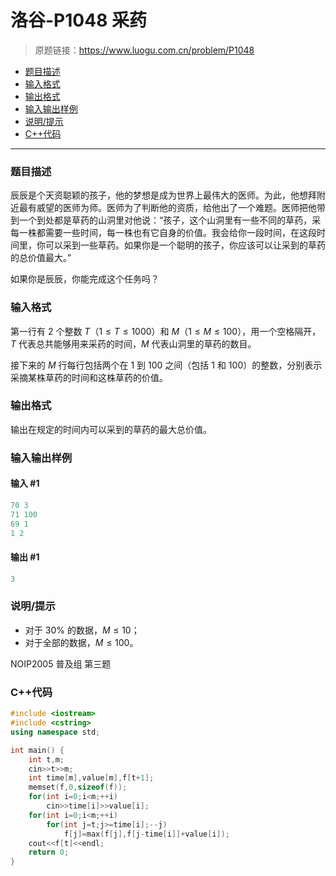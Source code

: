 # 洛谷-P1048 采药

> 原题链接：https://www.luogu.com.cn/problem/P1048

- [题目描述](#题目描述)
- [输入格式](#输入格式)
- [输出格式](#输出格式)
- [输入输出样例](#输入输出样例)
- [说明/提示](#说明/提示)
- [C++代码](#C++代码)

---

### <a name="题目描述">题目描述</a>

辰辰是个天资聪颖的孩子，他的梦想是成为世界上最伟大的医师。为此，他想拜附近最有威望的医师为师。医师为了判断他的资质，给他出了一个难题。医师把他带到一个到处都是草药的山洞里对他说：“孩子，这个山洞里有一些不同的草药，采每一株都需要一些时间，每一株也有它自身的价值。我会给你一段时间，在这段时间里，你可以采到一些草药。如果你是一个聪明的孩子，你应该可以让采到的草药的总价值最大。”

如果你是辰辰，你能完成这个任务吗？

### <a name="输入格式">输入格式</a>

第一行有 $2$ 个整数 $T$（$1 \le T \le 1000$）和 $M$（$1 \le  M \le 100$），用一个空格隔开，$T$ 代表总共能够用来采药的时间，$M$ 代表山洞里的草药的数目。

接下来的 $M$ 行每行包括两个在 $1$ 到 $100$ 之间（包括 $1$ 和 $100$）的整数，分别表示采摘某株草药的时间和这株草药的价值。

### <a name="输出格式">输出格式</a>

输出在规定的时间内可以采到的草药的最大总价值。

### <a name="输入输出样例">输入输出样例</a>

#### 输入 #1

```c++
70 3
71 100
69 1
1 2
```

#### 输出 #1

```c++
3
```

### <a name="说明/提示">说明/提示</a>

- 对于 $30\%$ 的数据，$M \le 10$；
- 对于全部的数据，$M \le 100$。

NOIP2005 普及组 第三题

### <a name="C++代码">C++代码</a>

```c++
#include <iostream>
#include <cstring>
using namespace std;

int main() {
    int t,m;
    cin>>t>>m;
    int time[m],value[m],f[t+1];
    memset(f,0,sizeof(f));
    for(int i=0;i<m;++i)
        cin>>time[i]>>value[i];
    for(int i=0;i<m;++i)
        for(int j=t;j>=time[i];--j)
            f[j]=max(f[j],f[j-time[i]]+value[i]);
    cout<<f[t]<<endl;
    return 0;
}
```